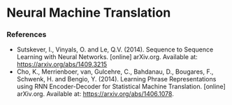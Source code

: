 # Neural Machine Translation

### References
- Sutskever, I., Vinyals, O. and Le, Q.V. (2014). Sequence to Sequence Learning with Neural Networks. [online] arXiv.org. Available at: https://arxiv.org/abs/1409.3215
- Cho, K., Merrienboer, van, Gulcehre, C., Bahdanau, D., Bougares, F., Schwenk, H. and Bengio, Y. (2014). Learning Phrase Representations using RNN Encoder-Decoder for Statistical Machine Translation. [online] arXiv.org. Available at: https://arxiv.org/abs/1406.1078.
